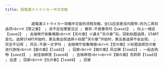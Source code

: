 ```yaml
---
title: 超電激ストライカー中文攻略
---
```


                超電激ストライカー攻略中文版的流程攻略，全CG应该是没问题带☆的为二周目选项<br>※【零之章】 ; 说不定在哪里见过 ; 春奈☆不是春奈吗【save1】 ; 向上一楼走【save2】 ; 去咖啡厅收集情报<br>※【天の章】※通关“天の章”后，回到标题选择，START变化。选择START开始时，第五章出现选择※标题“天の章”开始时，第五章选择不会出现。 ; 完全不记得 ; 风见☆不是一文字吗 ; 去咖啡厅收集情报<br>※【空の章】※标题选择空の章进行游戏<br>※【爱の章】【load2】 ; 回家<br>※【钢の章】风见琳【load2】☆ 一起去购物【save3】 ; 前往咖啡馆【save4】 ; 去咖啡馆<br><br>※【钢の章】克莉耶【load3】 ; 巡逻 ; 回家<br>※【光の章】【load4】 ; 回家
              

